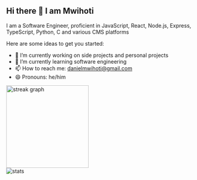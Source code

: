 ## Hi there 👋 I am Mwihoti

I am a Software Engineer, proficient in JavaScript, React, Node.js, Express, TypeScript, Python, C and various CMS platforms

Here are some ideas to get you started:  
- 🔭 I’m currently working on side projects  and personal projects
- 🌱 I’m currently learning software engineering
- 📫 How to reach me: danielmwihoti@gmail.com
- 😄 Pronouns: he/him




<div align="center gap-20">
  <img src="https://streak-stats.demolab.com?user=mwihoti&locale=en&mode=daily&theme=dark&hide_border=false&border_radius=5&order=3" height="220" alt="streak graph"  />
  <br/>

  <img src="https://api.githubtrends.io/user/svg/mwihoti/langs?time_range=one_year&use_percent=True&include_private=True&compact=True&theme=dark " alt="stats" />

</div>


